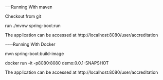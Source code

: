 
---Running With maven

Checkout from git

run  ./mvnw spring-boot:run

The application can be accessed at http://localhost:8080/user/accreditation



----Running With Docker

mvn spring-boot:build-image

docker run -it -p8080:8080 demo:0.0.1-SNAPSHOT

The application can be accessed at http://localhost:8080/user/accreditation

